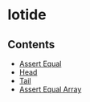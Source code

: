 # lotide
## Contents
* [Assert Equal](/assertEqual.js)
* [Head](/head.js)
* [Tail](/tail.js)
* [Assert Equal Array](/eqArrays.js
)